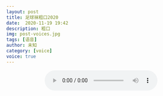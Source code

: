 ```yaml
---
layout: post
title: 足球袜粗口2020
date:  2020-11-19 19:42
description: 粗口
img: post-voices.jpg
tags: [语音]
author: 未知
category: [voice]
voice: true
---
```

<div align="center">
  <audio controls preload="auto" src="https://public.bl.files.1drv.com/y4m6nRVfUaKoopSqUOdmoggW-DVhOoloV2gn-esb1xtrViqbeBza-ruOEhuxmueQ-8hJs69LJMa8EqRmnIeS6o8mWS1Fy00KJcD5i2tSqsLpmv7SHfQ_4B1MYPr_I-6UpR-iiYgts4qqtF23vwg3eyR7T52OrQZmTgPSO6TPM_IULIFhQPZVTF08wa0YXd8zRnX30TlrjyyNNM5lpYjqXkMgpsIL18pdy_d2i4xTk30KoZsqMzd84yO8Eh0NrAQN_U-"></audio>
</div>

